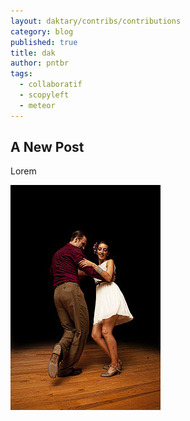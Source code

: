 ```yaml
---
layout: daktary/contribs/contributions
category: blog
published: true
title: dak
author: pntbr
tags: 
  - collaboratif
  - scopyleft
  - meteor
---
```



## A New Post

Lorem

![swing.png](/media/swing.png)
